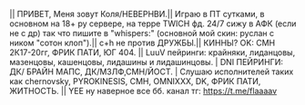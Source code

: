 || ПРИВЕТ, Меня зовут Коля/НЕВЕРНВИ.|| Играю в ПТ сутками, в основном на 18+ ру сервере, на терре TWICH фд. 24/7 сижу в АФК (если не с др) так что пишите в "whispers:" (основной мой скин: руслан с ником "сотон клоп").|| c+h не против ДРУЖБЫ.|| КИННЫ? OK: СМН 2К17-20гг, ФРИК ПАТИ, ЮГ 404. || LuuV пейринги: крайняки, лиданцовы, мазенцовы, кашенцовы, лидашины и лидашинцовы. | DNI ПЕЙРИНГИ: ДК/ БРАЙН МАПС, ДК/МЗЛФ,СМН/ЙОСТ. | Слушаю исполнителей таких как chernovsky, PYROKINESIS, CMH, OMNIXXX, DK, ФРИК ПАТИ, ЖИТНОСТЬ. || YEE ну наверное все бб. 
канал тг: https://t.me/flaaaav
